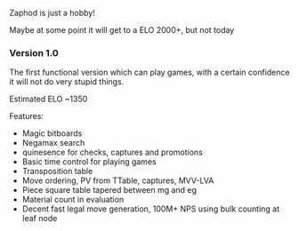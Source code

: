 Zaphod is just a hobby!

Maybe at some point it will get to a ELO 2000+, but not today


### Version 1.0
The first functional version which can play games, with a certain confidence it will not do very stupid things.

Estimated ELO ~1350

Features:
- Magic bitboards
- Negamax search
- quinesence for checks, captures and promotions
- Basic time control for playing games
- Transposition table
- Move ordering, PV from TTable, captures, MVV-LVA
- Piece square table tapered between mg and eg
- Material count in evaluation
- Decent fast legal move generation, 100M+ NPS using bulk counting at leaf node